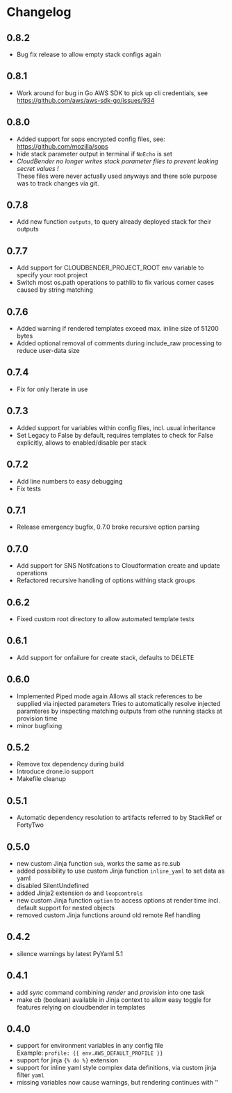 # Changelog

## 0.8.2
- Bug fix release to allow empty stack configs again

## 0.8.1
- Work around for bug in Go AWS SDK to pick up cli credentials, see https://github.com/aws/aws-sdk-go/issues/934

## 0.8.0
- Added support for sops encrypted config files, see: https://github.com/mozilla/sops
- hide stack parameter output in terminal if `NoEcho` is set
- *CloudBender no longer writes stack parameter files to prevent leaking secret values !*  
  These files were never actually used anyways and there sole purpose was to track changes via git.

## 0.7.8
- Add new function `outputs`, to query already deployed stack for their outputs

## 0.7.7
- Add support for CLOUDBENDER_PROJECT_ROOT env variable to specify your root project
- Switch most os.path operations to pathlib to fix various corner cases caused by string matching

## 0.7.6
- Added warning if rendered templates exceed max. inline size of 51200 bytes
- Added optional removal of comments during include_raw processing to reduce user-data size

## 0.7.4
- Fix for only Iterate in use

## 0.7.3
- Added support for variables within config files, incl. usual inheritance
- Set Legacy to False by default, requires templates to check for False explicitly, allows to enabled/disable per stack

## 0.7.2
- Add line numbers to easy debugging
- Fix tests

## 0.7.1
- Release emergency bugfix, 0.7.0 broke recursive option parsing

## 0.7.0
- Add support for SNS Notifcations to Cloudformation create and update operations
- Refactored recursive handling of options withing stack groups

## 0.6.2
- Fixed custom root directory to allow automated template tests

## 0.6.1
- Add support for onfailure for create stack, defaults to DELETE

## 0.6.0
- Implemented Piped mode again
  Allows all stack references to be supplied via injected parameters
  Tries to automatically resolve injected paramteres by inspecting matching outputs from othe running stacks at provision time
- minor bugfixing

## 0.5.2
- Remove tox dependency during build
- Introduce drone.io support
- Makefile cleanup

## 0.5.1
- Automatic dependency resolution to artifacts referred to by StackRef or FortyTwo

## 0.5.0
- new custom Jinja function `sub`, works the same as re.sub
- added possibility to use custom Jinja function `inline_yaml` to set data as yaml
- disabled SilentUndefined
- added Jinja2 extension `do` and `loopcontrols`
- new custom Jinja function `option` to access options at render time incl. default support for nested objects
- removed custom Jinja functions around old remote Ref handling

## 0.4.2
- silence warnings by latest PyYaml 5.1

## 0.4.1
- add *sync* command combining *render* and *provision* into one task
- make cb (boolean) available in Jinja context to allow easy toggle for features relying on cloudbender in templates

## 0.4.0
- support for environment variables in any config file  
  Example: `profile: {{ env.AWS_DEFAULT_PROFILE }}`
- support for jinja `{% do %}` extension
- support for inline yaml style complex data definitions, via custom jinja filter `yaml`
- missing variables now cause warnings, but rendering continues with ''
